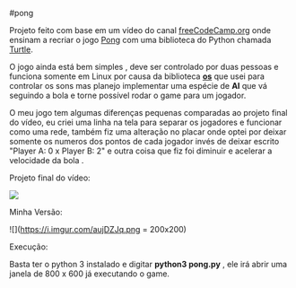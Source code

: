 #pong

Projeto feito com base em um vídeo do canal  [freeCodeCamp.org](https://www.youtube.com/watch?v=C6jJg9Zan7w "freeCodeCamp.org") onde ensinam a recriar o jogo [Pong](https://pt.wikipedia.org/wiki/Pong "Pong")   com uma biblioteca do Python chamada [Turtle](https://realpython.com/beginners-guide-python-turtle/ "Turtle").

O jogo ainda está bem simples , deve ser controlado por duas pessoas e funciona somente em Linux por causa da biblioteca **[os](https://linuxconfig.org/python-os-module "os")** que usei para controlar os sons  mas planejo implementar uma espécie de **AI** que vá seguindo a bola e torne possível rodar o game para um jogador.

O meu jogo tem algumas diferenças pequenas comparadas ao projeto final do vídeo, eu criei uma linha na tela para separar os jogadores e funcionar como uma rede, também fiz uma alteração no placar onde optei por deixar somente os numeros dos pontos de cada jogador invés de deixar escrito "Player A: 0 x Player B: 2" e outra coisa que fiz foi diminuir e acelerar a velocidade da bola .


Projeto final do vídeo:

![](https://i.imgur.com/gV2sPLD.png)

Minha Versão:

![](https://i.imgur.com/aujDZJq.png = 200x200)

Execução:

Basta ter o python 3 instalado e digitar **python3 pong.py** , ele irá abrir uma janela de 800 x 600 já executando o game.
